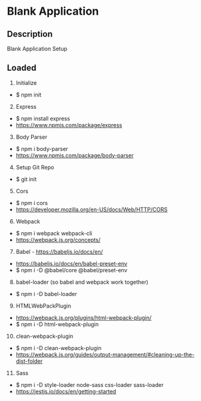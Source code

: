 # Blank Application

## Description
Blank Application Setup

## Loaded
1. Initialize
  - $ npm init
2. Express
  - $ npm install express
  - https://www.npmjs.com/package/express
3. Body Parser
  - $ npm i body-parser
  - https://www.npmjs.com/package/body-parser
4. Setup Git Repo
  - $ git init
5. Cors
  - $ npm i cors
  - https://developer.mozilla.org/en-US/docs/Web/HTTP/CORS
6. Webpack
  - $ npm i webpack webpack-cli
  - https://webpack.js.org/concepts/
7. Babel - https://babeljs.io/docs/en/
  - https://babeljs.io/docs/en/babel-preset-env
  - $ npm i -D @babel/core @babel/preset-env
8. babel-loader (so babel and webpack work together)
  - $ npm i -D babel-loader
9. HTMLWebPackPlugin
  - https://webpack.js.org/plugins/html-webpack-plugin/
  - $ npm i -D html-webpack-plugin
10. clean-webpack-plugin
  - $ npm i -D clean-webpack-plugin
  - https://webpack.js.org/guides/output-management/#cleaning-up-the-dist-folder
11. Sass
  - $ npm i -D style-loader node-sass css-loader sass-loader
  - https://jestjs.io/docs/en/getting-started
